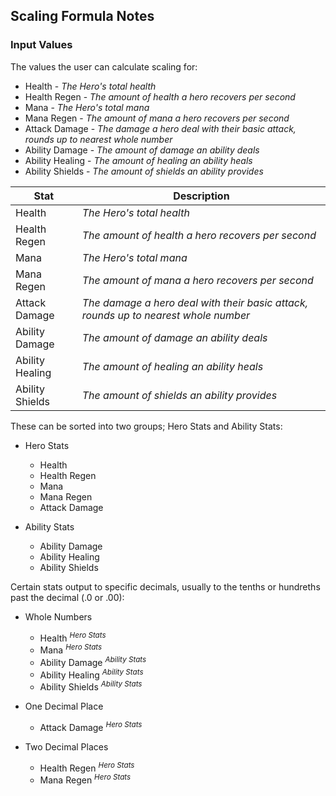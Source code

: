 ## Scaling Formula Notes

### Input Values

The values the user can calculate scaling for:

* Health - *The Hero's total health*
* Health Regen - *The amount of health a hero recovers per second*
* Mana - *The Hero's total mana*
* Mana Regen - *The amount of mana a hero recovers per second*
* Attack Damage - *The damage a hero deal with their basic attack, rounds up to nearest whole number*
* Ability Damage - *The amount of damage an ability deals*
* Ability Healing - *The amount of healing an ability heals*
* Ability Shields - *The amount of shields an ability provides*

| Stat            | Description                                                                         |
| --------------- | ----------------------------------------------------------------------------------- |
| Health          |  *The Hero's total health*                                                          |
| Health Regen    |  *The amount of health a hero recovers per second*                                  |
| Mana            |  *The Hero's total mana*                                                            |
| Mana Regen      |  *The amount of mana a hero recovers per second*                                    |
| Attack Damage   |  *The damage a hero deal with their basic attack, rounds up to nearest whole number*|
| Ability Damage  |  *The amount of damage an ability deals*                                            |
| Ability Healing |  *The amount of healing an ability heals*                                           |
| Ability Shields |  *The amount of shields an ability provides*                                        |

These can be sorted into two groups; Hero Stats and Ability Stats:

* Hero Stats
    * Health
    * Health Regen
    * Mana
    * Mana Regen
    * Attack Damage

* Ability Stats
    * Ability Damage
    * Ability Healing
    * Ability Shields

Certain stats output to specific decimals, usually to the tenths or hundreths past the decimal (.0 or .00):

* Whole Numbers
    * Health <sup>*Hero Stats*</sup>
    * Mana <sup>*Hero Stats*</sup>
    * Ability Damage <sup>*Ability Stats*</sup>
    * Ability Healing <sup>*Ability Stats*</sup>
    * Ability Shields <sup>*Ability Stats*</sup>

* One Decimal Place
    * Attack Damage <sup>*Hero Stats*</sup>

* Two Decimal Places
    * Health Regen <sup>*Hero Stats*</sup>
    * Mana Regen <sup>*Hero Stats*</sup>
